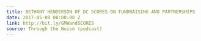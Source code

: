 ```yaml
---
title: BETHANY HENDERSON OF DC SCORES ON FUNDRAISING AND PARTNERSHIPS
date: 2017-05-08 00:00:00 Z
link: http://bit.ly/GMWandSCORES
source: Through the Noise (podcast)
---
```


